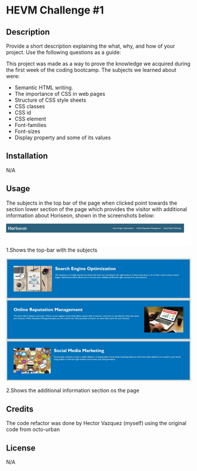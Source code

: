 # HEVM Challenge #1

## Description

Provide a short description explaining the what, why, and how of your project. Use the following questions as a guide:

This project was made as a way to prove the knowledge we acquired during the first week of the coding bootcamp.
The subjects we learned about were:
- Semantic HTML writing.
- The importance of CSS in web pages
- Structure of CSS style sheets
- CSS classes
- CSS id
- CSS element
- Font-families
- Font-sizes
- Display property and some of its values


## Installation

N/A

## Usage

The subjects in the top bar of the page when clicked point towards the section lower section of the page which provides the visitor with additional information about Horiseon, shown in the screenshots below:

![alt text](./assets/images/Top_bar.jpg)
1.Shows the top-bar with the subjects

![alt text](./assets/images/additional_info.jpg)

2.Shows the additional information section os the page

## Credits

The code refactor was done by Hector Vazquez (myself) using the original code from octo-urban

## License

N/A

